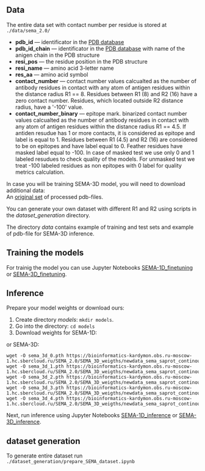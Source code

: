 ## Data
<!-- The entire data set with contact number per residue can be downloaded from the [link](https://bioinformatics-kardymon.obs.ru-moscow-1.hc.sbercloud.ru/SEMA_weights/dataset.csv.tar.gz).<br /> Dataset contains following columns: -->
The entire data set with contact number per residue is stored at `./data/sema_2.0/`

* **pdb_id** &#8212; identificator in the [PDB database](https://www.rcsb.org)
* **pdb_id_chain** &#8212; identificator in the [PDB database](https://www.rcsb.org) with name of the anigen chain in the PDB structure
* **resi_pos** &#8212; the residue position in the PDB structure
* **resi_name** &#8212; amino acid 3-letter name
* **res_aa** &#8212; amino acid symbol
* **contact_number** &#8212; contact number values calcualted as the number of antibody residues in contact with any atom of antigen residues within the distance radius R1 == 8. Residues between R1 (8) and R2 (16) have a zero contact number. Residues, which located outside R2  distance radius, have a '-100' value. 
* **contact_number_binary** &#8212; epitope mark. binarized contact number values calcualted as the number of antibody residues in contact with any atom of antigen residues within the distance radius R1 == 4.5. If antiden resudue has 1 or more contacts, it is сonsidered as epitope and label is equal to 1. Residues between R1 (4.5) and R2 (16) are considered to be on epitopes and have label equal to 0. Feather residues have masked label equal to -100. In case of masked test we use only 0 and 1 labeled resudues to check quality of the models. For unmasked test we treat -100 labeled residues as non epitopes with 0 label for quality metrics calculation. 

In case you will be training SEMA-3D model, you will need to download additional data:<br/>
An [original set](https://bioinformatics-kardymon.obs.ru-moscow-1.hc.sbercloud.ru/SEMA_2.0/data/data_pdbs.zip) of processed pdb-files.

You can generate your own dataset with different R1 and R2 using scripts in the *dataset_generation* directory.

The directory *data* contains example of training and test sets and example of pdb-file for SEMA-3D inference.

## Training the models
For trainig the model you can use Jupyter Notebooks [SEMA-1D_finetuning](?) or [SEMA-3D_finetuning](https://github.com/AIRI-Institute/SEMAi/blob/main/epitopes_prediction/SEMA_3D/train.ipynb).

## Inference
Prepare your model weights or download ours:<br />
1. Create directory *models*: `mkdir models`.
2. Go into the directory: `cd models`
4. Download weights for SEMA-1D:
<!-- ```
wget -O sema_1d_ft_cn_atom_r1_8.0_r2_16.0_0.pth https://bioinformatics-kardymon.obs.ru-moscow-1.hc.sbercloud.ru/SEMA_weights/sema_1d_ft_cn_atom_r1_8.0_r2_16.0_0.pth 
wget -O sema_1d_ft_cn_atom_r1_8.0_r2_16.0_1.pth https://bioinformatics-kardymon.obs.ru-moscow-1.hc.sbercloud.ru/SEMA_weights/sema_1d_ft_cn_atom_r1_8.0_r2_16.0_1.pth
wget -O sema_1d_ft_cn_atom_r1_8.0_r2_16.0_2.pth https://bioinformatics-kardymon.obs.ru-moscow-1.hc.sbercloud.ru/SEMA_weights/sema_1d_ft_cn_atom_r1_8.0_r2_16.0_2.pth
wget -O sema_1d_ft_cn_atom_r1_8.0_r2_16.0_3.pth https://bioinformatics-kardymon.obs.ru-moscow-1.hc.sbercloud.ru/SEMA_weights/sema_1d_ft_cn_atom_r1_8.0_r2_16.0_3.pth
wget -O sema_1d_ft_cn_atom_r1_8.0_r2_16.0_4.pth https://bioinformatics-kardymon.obs.ru-moscow-1.hc.sbercloud.ru/SEMA_weights/sema_1d_ft_cn_atom_r1_8.0_r2_16.0_4.pth
   ``` -->
   
or SEMA-3D:
```
wget -O sema_3d_0.pth https://bioinformatics-kardymon.obs.ru-moscow-1.hc.sbercloud.ru/SEMA_2.0/SEMA_3D_weigths/newdata_sema_saprot_continous_noncut_0.pth
wget -O sema_3d_1.pth https://bioinformatics-kardymon.obs.ru-moscow-1.hc.sbercloud.ru/SEMA_2.0/SEMA_3D_weigths/newdata_sema_saprot_continous_noncut_1.pth
wget -O sema_3d_2.pth https://bioinformatics-kardymon.obs.ru-moscow-1.hc.sbercloud.ru/SEMA_2.0/SEMA_3D_weigths/newdata_sema_saprot_continous_noncut_2.pth
wget -O sema_3d_3.pth https://bioinformatics-kardymon.obs.ru-moscow-1.hc.sbercloud.ru/SEMA_2.0/SEMA_3D_weigths/newdata_sema_saprot_continous_noncut_3.pth
wget -O sema_3d_4.pth https://bioinformatics-kardymon.obs.ru-moscow-1.hc.sbercloud.ru/SEMA_2.0/SEMA_3D_weigths/newdata_sema_saprot_continous_noncut_4.pth
```
 

Next, run inference using Jupyter Notebooks [SEMA-1D_inference](?) or [SEMA-3D_inference](https://github.com/AIRI-Institute/SEMAi/blob/main/epitopes_prediction/SEMA_3D/evaluate.ipynb).


## dataset generation
To generate entire dataset run `./dataset_generation/prepare_SEMA_dataset.ipynb` 
